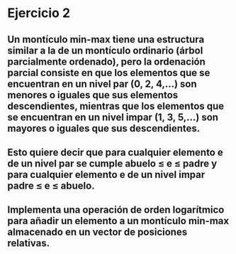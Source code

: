 # Ejercicio 2
## Un montículo min-max tiene una estructura similar a la de un montículo ordinario (árbol parcialmente ordenado), pero la ordenación parcial consiste en que los elementos que se encuentran en un nivel par (0, 2, 4,...) son menores o iguales que sus elementos descendientes, mientras que los elementos que se encuentran en un nivel impar (1, 3, 5,...) son mayores o iguales que sus descendientes. 
## Esto quiere decir que para cualquier elemento e de un nivel par se cumple abuelo ≤ e ≤ padre y para cualquier elemento e de un nivel impar padre ≤ e ≤ abuelo. 

## Implementa una operación de orden logarítmico para añadir un elemento a un montículo min-max almacenado en un vector de posiciones relativas. 
